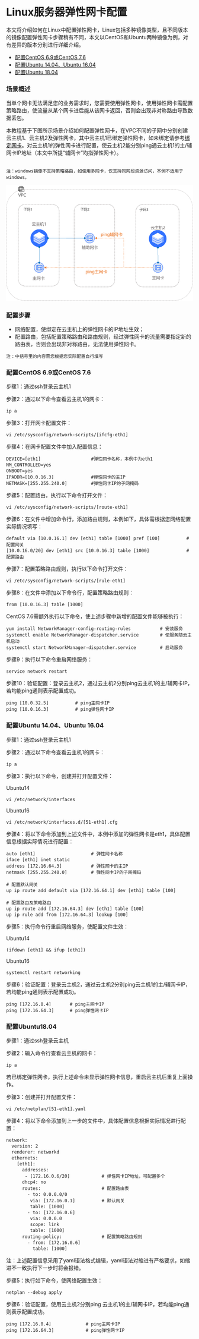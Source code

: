 # Linux服务器弹性网卡配置

本文将介绍如何在Linux中配置弹性网卡，Linux包括多种镜像类型，且不同版本的镜像配置弹性网卡步骤稍有不同，本文以CentOS和Ubuntu两种镜像为例，对有差异的版本分别进行详细介绍。

- [配置CentOS 6.9或CentOS 7.6](linux-permanent-configuration#user-content-1)
- [配置Ubuntu 14.04、Ubuntu 16.04](linux-permanent-configuration#user-content-2)
- [配置Ubuntu 18.04](linux-permanent-configuration#user-content-3)


### 场景概述

当单个网卡无法满足您的业务需求时，您需要使用弹性网卡，使用弹性网卡需配置策略路由，使流量从某个网卡进后能从该网卡返回，否则会出现非对称路由导致数据丢包。

本教程基于下图所示场景介绍如何配置弹性网卡，在VPC不同的子网中分别创建云主机1、云主机2及弹性网卡，其中云主机1已绑定弹性网卡，如未绑定请参考[绑定网卡](../Elastic-Network-Interface-Management/Associate-Elastic-Network-Interface.md)。对云主机1的弹性网卡进行配置，使云主机2能分别ping通云主机1的主/辅网卡IP地址（本文中所提“辅网卡”均指弹性网卡）。
```

注：windows镜像不支持策略路由，如使用多网卡，仅支持同网段资源访问，本例不适用于windows。
```
![eniforvm](../../../../../image/Networking/Elastic-Network-Interface/eni-004.png)

### 配置步骤

- 网络配置，使绑定在云主机上的弹性网卡的IP地址生效；
- 配置路由，包括配置策略路由和路由规则，经过弹性网卡的流量需要指定新的路由表，否则会出现非对称路由，无法使用弹性网卡。

```
注：中括号里的内容需您根据您实际配置自行填写
```



### 配置CentOS 6.9或CentOS 7.6
<div id="user-content-1"></div>

步骤1：通过ssh登录云主机1

步骤2：通过以下命令查看云主机1的网卡：

```
ip a
```

步骤3：打开网卡配置文件：

```
vi /etc/sysconfig/network-scripts/[ifcfg-eth1]
```

步骤4：在网卡配置文件中加入配置信息：

```
DEVICE=[eth1]                   #弹性网卡名称，本例中为eth1
NM_CONTROLLED=yes
ONBOOT=yes
IPADDR=[10.0.16.3]              #弹性网卡的主IP
NETMASK=[255.255.240.0]         #弹性网卡IP的子网掩码
```

步骤5：配置路由，执行以下命令打开文件：

```
vi /etc/sysconfig/network-scripts/[route-eth1]
```

步骤6：在文件中增加命令行，添加路由规则，本例如下，具体需根据您网络配置实际情况填写：

```
default via [10.0.16.1] dev [eth1] table [1000] pref [100]          #配置网关
[10.0.16.0/20] dev [eth1] src [10.0.16.3] table [1000]              #配置路由
```

步骤7：配置策略路由规则，执行以下命令打开文件：

```
vi /etc/sysconfig/network-scripts/[rule-eth1]
```

步骤8：在文件中添加以下命令行，配置策略路由规则：

```
from [10.0.16.3] table [1000]			
```

CentOS 7.6需额外执行以下命令，使上述步骤中新增的配置文件能够被执行：

```
yum install NetworkManager-config-routing-rules           # 安装服务
systemctl enable NetworkManager-dispatcher.service        # 使服务随云主机启动
systemctl start NetworkManager-dispatcher.service         # 启动服务
```

步骤9：执行以下命令重启网络服务：

``` 
service network restart
```

步骤10：验证配置：登录云主机2，通过云主机2分别ping云主机1的主/辅网卡IP，若均能ping通则表示配置成功。

```
ping [10.0.32.5]          # ping主网卡IP
ping [10.0.16.3]          # ping弹性网卡IP
```



### 配置Ubuntu 14.04、Ubuntu 16.04
<div id="user-content-2"></div>


步骤1：通过ssh登录云主机1

步骤2：通过以下命令查看云主机1的网卡：

```
ip a
```

步骤3：执行以下命令，创建并打开配置文件：

Ubuntu14

```
vi /etc/network/interfaces 
```

Ubuntu16

```
vi /etc/network/interfaces.d/[51-eth1].cfg
```

步骤4：将以下命令添加到上述文件中，本例中添加的弹性网卡是eth1，具体配置信息根据实际情况进行配置：

```
auto [eth1]                     # 弹性网卡名称
iface [eth1] inet static
address [172.16.64.3]           # 弹性网卡的主IP
netmask [255.255.240.0]         # 弹性网卡IP的子网掩码

# 配置默认网关
up ip route add default via [172.16.64.1] dev [eth1] table [100]

# 配置路由及策略路由
up ip route add [172.16.64.3] dev [eth1] table [100]
up ip rule add from [172.16.64.3] lookup [100]

```

步骤5：执行命令行重启网络服务，使配置文件生效：

Ubuntu14

```
(ifdown [eth1] && ifup [eth1])
```

Ubuntu16

```
systemctl restart networking
```

步骤6：验证配置：登录云主机2，通过云主机2分别ping云主机1的主/辅网卡IP，若均能ping通则表示配置成功。

```
ping [172.16.0.4]       # ping主网卡IP
ping [172.16.64.3]      # ping弹性网卡IP
```



### 配置Ubuntu18.04
<div id="user-content-3"></div>

步骤1：通过ssh登录云主机

步骤2：输入命令行查看云主机的网卡：

```
ip a
```
若已绑定弹性网卡，执行上述命令未显示弹性网卡信息，重启云主机后重复上面操作。

步骤3：创建并打开配置文件：

```
vi /etc/netplan/[51-eth1].yaml
```

步骤4：将以下命令添加到上一步的文件中，具体配置信息根据实际情况进行配置：

```
network:
  version: 2
  renderer: networkd
  ethernets:
    [eth1]:
      addresses:
       - [172.16.0.6/20]            # 弹性网卡IP地址，可配置多个
      dhcp4: no
      routes:                       # 配置路由表
        - to: 0.0.0.0/0
         via: [172.16.0.1]          # 默认网关
         table: [1000]
        - to: [172.16.0.6]
         via: 0.0.0.0
         scope: link
         table: [1000]
      routing-policy:               # 配置策略路由规则
        - from: [172.16.0.6]
          table: [1000]
```

注：上述配置信息采用了yaml语法格式编辑，yaml语法对缩进有严格要求，如缩进不一致执行下一步时将会报错。

步骤5：执行如下命令，使网络配置生效：

```
netplan --debug apply
```

步骤6：验证配置，使用云主机2分别ping 云主机1的主/辅网卡IP，若均能ping通则表示配置成功。

```
ping [172.16.0.4]             # ping主网卡IP
ping [172.16.64.3]            # ping弹性网卡IP
```

